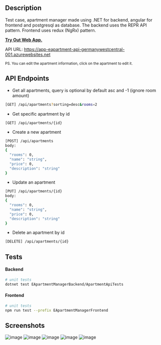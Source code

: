 ## Description
Test case, apartment manager made using .NET for backend, angular for frontend and postgresql as database. The backend uses the REPR API pattern. Frontend uses redux (NgRx) pattern.

<b>[Try Out Web App.](https://ambitious-bush-08919b303.5.azurestaticapps.net/)</b>

API URL: https://app-eapartment-api-germanywestcentral-001.azurewebsites.net

<sub>PS. You can edit the apartment information, click on the apartment to edit it.</sub>
## API Endpoints
- Get all apartments, query is optional by default asc and -1 (ignore room amount) 
 ```bash
[GET] /api/apartments?sorting=desc&rooms=2
```
- Get specific apartment by id
 ```bash
[GET] /api/apartments/{id}
```
- Create a new apartment
```bash
[POST] /api/apartments
body:
{
  "rooms": 0,
  "name": "string",
  "price": 0,
  "description": "string"
}
```
- Update an apartment
```bash
[PUT] /api/apartments/{id}
body:
{
  "rooms": 0,
  "name": "string",
  "price": 0,
  "description": "string"
}
```
- Delete an apartment by id
```bash
[DELETE] /api/apartments/{id}
```
## Tests
#### Backend
```bash
# unit tests
dotnet test EApartmentManagerBackend/ApartmentApiTests
```
#### Frontend
```bash
# unit tests
npm run test --prefix EApartmentManagerFrontend
```
## Screenshots 
![image](https://github.com/TEGTO/EApartmentManager/assets/90476119/b578b179-b969-42d8-aa51-6230d4e202e8)
![image](https://github.com/TEGTO/EApartmentManager/assets/90476119/7059b3a6-af4b-45e3-a5ea-c1442c9c8fd0)
![image](https://github.com/TEGTO/EApartmentManager/assets/90476119/487215fc-b479-4f05-ae8c-daaf16f3149b)
![image](https://github.com/TEGTO/EApartmentManager/assets/90476119/5f5c0953-4eb9-4d4e-aa21-2769106d4b0f)
![image](https://github.com/TEGTO/EApartmentManager/assets/90476119/fee43f5b-9edc-4eb0-ac8f-c1d611a72219)





